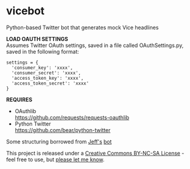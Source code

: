 # vicebot
Python-based Twitter bot that generates mock Vice headlines

**LOAD OAUTH SETTINGS**  
Assumes Twitter OAuth settings, saved in a file
called OAuthSettings.py, saved in the following format:
	
    settings = {
      'consumer_key': 'xxxx',
      'consumer_secret': 'xxxx',
      'access_token_key': 'xxxx',
      'access_token_secret': 'xxxx'
    }
  
**REQUIRES**

* OAuthlib  
https://github.com/requests/requests-oauthlib
* Python Twitter  
https://github.com/bear/python-twitter

Some structuring borrowed from <a href="jeffreythompson.org">Jeff's</a> <a href='https://github.com/jeffThompson/RandomArtAssignmentBot'>bot</a>

This project is released under a <a href='http://creativecommons.org/licenses/by-nc-sa/3.0/'>Creative Commons BY-NC-SA License</a> - feel free to use, but <a href='mailto:mail@jeffreythompson.org'>please let me know</a>.
